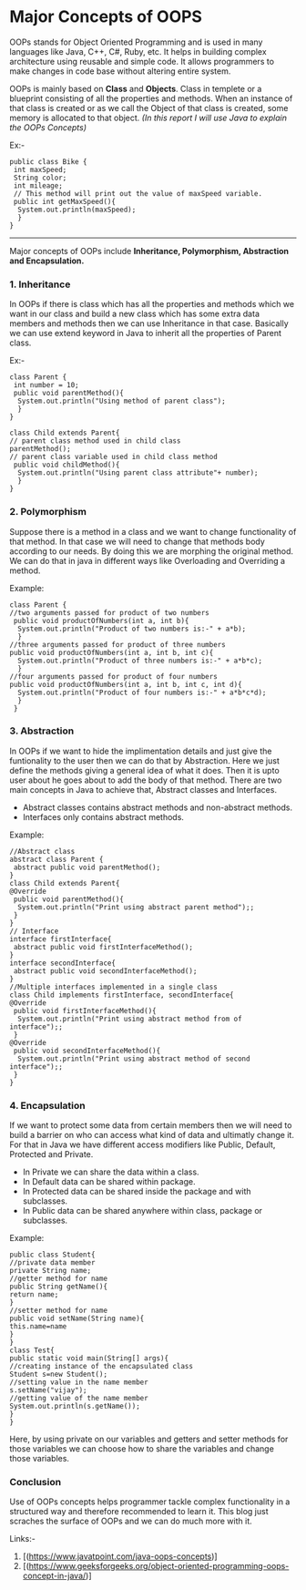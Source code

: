 # **Major Concepts of OOPS**

 OOPs stands for Object Oriented Programming and is used in many languages like Java, C++, C#, Ruby, etc. It helps in building complex architecture using reusable and simple code. It allows programmers to make changes in code base without altering entire system.

OOPs is mainly based on **Class** and **Objects**. Class in templete or a blueprint consisting of all the properties and methods.
When an instance of that class is created or as we call the Object of that class is created, some memory is allocated to that object. 
*(In this report I will use Java to explain the OOPs Concepts)*

Ex:-
```
public class Bike {
 int maxSpeed;
 String color;
 int mileage;
 // This method will print out the value of maxSpeed variable.
 public int getMaxSpeed(){
  System.out.println(maxSpeed);
  }
} 
```
---
Major concepts of OOPs include **Inheritance, Polymorphism, Abstraction and Encapsulation.**

### **1. Inheritance**

In OOPs if there is class which has all the properties and methods which we want in our class and build a new class which has some extra data members and methods then we can use Inheritance in that case.
   Basically we can use extend keyword in Java to inherit all the properties of Parent class.
   
  Ex:- 
```
class Parent {
 int number = 10;
 public void parentMethod(){
  System.out.println("Using method of parent class");
  }
}

class Child extends Parent{
// parent class method used in child class
parentMethod();
// parent class variable used in child class method
 public void childMethod(){
  System.out.println("Using parent class attribute"+ number); 
  }
}
```
### **2. Polymorphism**

Suppose there is a method in a class and we want to change functionality of that method. In that case we will need to change that methods body according to our needs. By doing this we are morphing the
original method. We can do that in java in different ways like Overloading and Overriding a method.

Example:
```
class Parent {
//two arguments passed for product of two numbers
 public void productOfNumbers(int a, int b){
  System.out.println("Product of two numbers is:-" + a*b);
  }
//three arguments passed for product of three numbers
public void productOfNumbers(int a, int b, int c){
  System.out.println("Product of three numbers is:-" + a*b*c);
  }
//four arguments passed for product of four numbers
public void productOfNumbers(int a, int b, int c, int d){
  System.out.println("Product of four numbers is:-" + a*b*c*d);
  }
 }
```

### **3. Abstraction**

In OOPs if we want to hide the implimentation details and just give the funtionality to the user then we can do that by Abstraction.
Here we just define the methods giving a general idea of what it does. Then it is upto user about he goes about to add the body of that method. There are two main concepts in Java to achieve that, Abstract classes and Interfaces. 
* Abstract classes contains abstract methods and non-abstract methods.
* Interfaces only contains abstract methods.

Example:
```
//Abstract class
abstract class Parent {
 abstract public void parentMethod();
}
class Child extends Parent{
@Override
 public void parentMethod(){
  System.out.println("Print using abstract parent method");; 
 }
}
// Interface
interface firstInterface{
 abstract public void firstInterfaceMethod();
}
interface secondInterface{
 abstract public void secondInterfaceMethod();
}
//Multiple interfaces implemented in a single class
class Child implements firstInterface, secondInterface{
@Override
 public void firstInterfaceMethod(){
  System.out.println("Print using abstract method from of interface");; 
 }
@Override
 public void secondInterfaceMethod(){
  System.out.println("Print using abstract method of second interface");; 
 }
}
```

### **4. Encapsulation**

If we want to protect some data from certain members then we will need to build a barrier on who can access what kind of data and ultimatly change it. For that in Java we have different access modifiers like Public, Default, Protected and Private.

* In Private we can share the data within a class.
* In Default data can be shared within package.
* In Protected data can be shared inside the package and with subclasses.
* In Public data can be shared anywhere within class, package or subclasses.
 
 Example:
 ```
 public class Student{  
//private data member  
private String name;  
//getter method for name  
public String getName(){  
return name;  
}  
//setter method for name  
public void setName(String name){  
this.name=name  
}  
}  
class Test{  
public static void main(String[] args){  
//creating instance of the encapsulated class  
Student s=new Student();  
//setting value in the name member  
s.setName("vijay");  
//getting value of the name member  
System.out.println(s.getName());  
}  
}
```

Here, by using private on our variables and getters and setter methods for those variables we can choose how to share the variables and change those variables.
 
### Conclusion

Use of OOPs concepts helps programmer tackle complex functionality in a structured way and therefore recommended to learn it. This blog just scraches the surface of OOPs and we can do much more with it.

Links:-
1. [(https://www.javatpoint.com/java-oops-concepts)] 
2. [(https://www.geeksforgeeks.org/object-oriented-programming-oops-concept-in-java/)]
